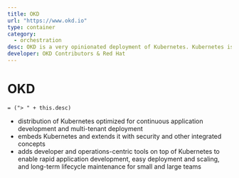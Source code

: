 ```yaml
---
title: OKD
url: "https://www.okd.io"
type: container
category:
  - orchestration
desc: OKD is a very opinionated deployment of Kubernetes. Kubernetes is a collection of software and design patterns to operate applications at scale.We add some features directly as modifications into Kubernetes, but mostly we augment the platform by "preinstalling" a large amount of pieces of software called "Operators" into the deployed cluster.These operators then provide all of our cluster components (over 100 of them!) which make up the platform, such as OS upgrades, web consoles, monitoring and image building
developer: OKD Contributors & Red Hat
---
```

# OKD

`= ("> " + this.desc)`

- distribution of Kubernetes optimized for continuous application development and multi-tenant deployment
- embeds Kubernetes and extends it with security and other integrated concepts
- adds developer and operations-centric tools on top of Kubernetes to enable rapid application development, easy deployment and scaling, and long-term lifecycle maintenance for small and large teams